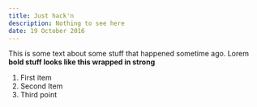 ```yaml
---
title: Just hack'n
description: Nothing to see here
date: 19 October 2016
---
```


This is some text about some stuff that happened sometime ago. Lorem **bold stuff looks like this wrapped in strong**

1. First item
2. Second Item
3. Third point
